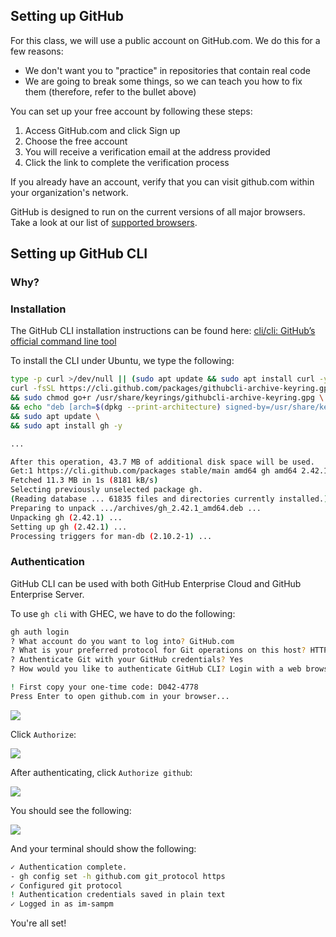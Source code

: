 ## Setting up GitHub

For this class, we will use a public account on GitHub.com. We do this for a few reasons:

- We don't want you to "practice" in repositories that contain real code
- We are going to break some things, so we can teach you how to fix them (therefore, refer to the bullet above)

You can set up your free account by following these steps:

1. Access GitHub.com and click Sign up
1. Choose the free account
1. You will receive a verification email at the address provided
1. Click the link to complete the verification process

If you already have an account, verify that you can visit github.com within your organization's network.

GitHub is designed to run on the current versions of all major browsers. Take a look at our list of [supported browsers](https://docs.github.com/github/getting-started-with-github/supported-browsers).

## Setting up GitHub CLI

### Why?

### Installation

The GitHub CLI installation instructions can be found here: [cli/cli: GitHub’s official command line tool](https://github.com/cli/cli#installation) 

To install the CLI under Ubuntu, we type the following:

```bash
type -p curl >/dev/null || (sudo apt update && sudo apt install curl -y)
curl -fsSL https://cli.github.com/packages/githubcli-archive-keyring.gpg | sudo dd of=/usr/share/keyrings/githubcli-archive-keyring.gpg \
&& sudo chmod go+r /usr/share/keyrings/githubcli-archive-keyring.gpg \
&& echo "deb [arch=$(dpkg --print-architecture) signed-by=/usr/share/keyrings/githubcli-archive-keyring.gpg] https://cli.github.com/packages stable main" | sudo tee /etc/apt/sources.list.d/github-cli.list > /dev/null \
&& sudo apt update \
&& sudo apt install gh -y

...

After this operation, 43.7 MB of additional disk space will be used.
Get:1 https://cli.github.com/packages stable/main amd64 gh amd64 2.42.1 [11.3 MB]
Fetched 11.3 MB in 1s (8181 kB/s)
Selecting previously unselected package gh.
(Reading database ... 61835 files and directories currently installed.)
Preparing to unpack .../archives/gh_2.42.1_amd64.deb ...
Unpacking gh (2.42.1) ...
Setting up gh (2.42.1) ...
Processing triggers for man-db (2.10.2-1) ...
```

### Authentication

GitHub CLI can be used with both GitHub Enterprise Cloud and GitHub Enterprise Server.

To use `gh cli` with GHEC, we have to do the following:

```bash
gh auth login
? What account do you want to log into? GitHub.com
? What is your preferred protocol for Git operations on this host? HTTPS
? Authenticate Git with your GitHub credentials? Yes
? How would you like to authenticate GitHub CLI? Login with a web browser

! First copy your one-time code: D042-4778
Press Enter to open github.com in your browser...
```

![](images/Pasted%20image%2020240123181402.png)

Click `Authorize`:

![](images/Pasted%20image%2020240123181450.png)

After authenticating, click `Authorize github`:

![](images/Pasted%20image%2020240123181542.png)

You should see the following:

![](images/Pasted%20image%2020240123181613.png)

And your terminal should show the following:

```bash
✓ Authentication complete.
- gh config set -h github.com git_protocol https
✓ Configured git protocol
! Authentication credentials saved in plain text
✓ Logged in as im-sampm
```

You're all set!